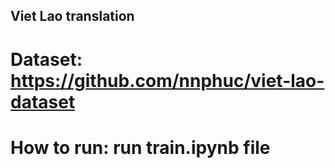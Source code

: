## Viet Lao translation 
# Dataset: https://github.com/nnphuc/viet-lao-dataset

# How to run: run train.ipynb file
